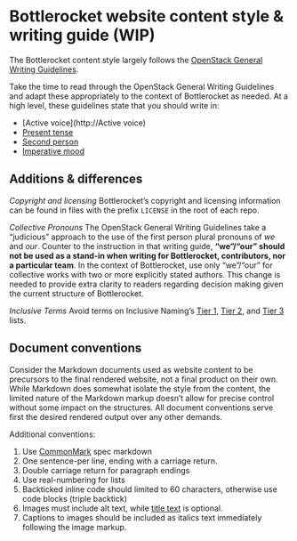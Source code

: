 # Bottlerocket website content style & writing guide (WIP)

The Bottlerocket content style largely follows the [OpenStack General Writing Guidelines](https://docs.openstack.org/doc-contrib-guide/writing-style/general-writing-guidelines.html).

Take the time to read through the OpenStack General Writing Guidelines and adapt these appropriately to the context of Bottlerocket as needed.
At a high level, these guidelines state that you should write in:

* [Active voice](http://Active voice)
* [Present tense](https://writing-rag.com/2872/the-present-tense-in-technical-writing/#:~:text=Here's%20the%20rule%3A,you%20do%20something%2C%20something%20happens.)
* [Second person](https://ddbeck.com/second-person-is-ok/)
* [Imperative mood](https://www.grammarbook.com/blog/verbs/imperative-mood/)

## Additions & differences

_Copyright and licensing_
Bottlerocket’s copyright and licensing information can be found in files with the prefix `LICENSE` in the root of each repo.

_Collective Pronouns_
The OpenStack General Writing Guidelines take a “judicious” approach to the use of the first person plural pronouns of _we_ and _our_.
Counter to the instruction in that writing guide, **“we”/“our” should not be used as a stand-in when writing for Bottlerocket, contributors, nor a particular team**.
In the context of Bottlerocket, use only “we”/“our” for collective works with two or more explicitly stated authors.
This change is needed to provide extra clarity to readers regarding decision making given the current structure of Bottlerocket.

_Inclusive Terms_
Avoid terms on Inclusive Naming’s [Tier 1,](https://inclusivenaming.org/word-lists/tier-1/) [Tier 2](https://inclusivenaming.org/word-lists/tier-2/), and [Tier 3](https://inclusivenaming.org/word-lists/tier-3/) lists.

## Document conventions

Consider the Markdown documents used as website content to be precursors to the final rendered website, not a final product on their own.
While Markdown does somewhat isolate the style from the content, the limited nature of the Markdown markup doesn’t allow for precise control without some impact on the structures.
All document conventions serve first the desired rendered output over any other demands.

Additional conventions:

1. Use [CommonMark](https://commonmark.org/) spec markdown
2. One sentence-per line, ending with a carriage return.
3. Double carriage return for paragraph endings
4. Use real-numbering for lists
5. Backticked inline code should limited to 60 characters, otherwise use code blocks (triple backtick)
6. Images must include alt text, while [title text](https://dev.to/stephencweiss/markdown-image-titles-and-alt-text-5fi1) is optional.
7. Captions to images should be included as italics text immediately following the image markup.
